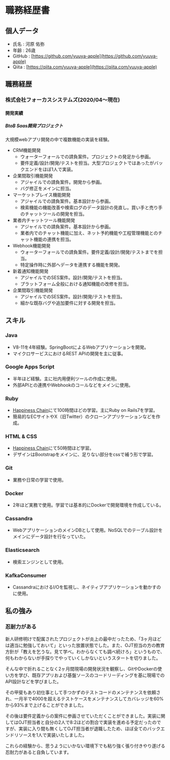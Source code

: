 # 職務経歴書

## 個人データ
- 氏名 : 河原 佑弥
- 年齢 : 26歳
- GitHub : [https://github.com/yuuya-apple](https://github.com/yuuya-apple)
- Qiita : [https://qiita.com/yuuya-apple](https://qiita.com/yuuya-apple)

## 職務経歴
### 株式会社フォーカスシステムズ(2020/04〜現在)
#### 開発実績
##### BtoB Saas開発プロジェクト
大規模webアプリ開発の中で複数機能の実装を経験。
- CRM機能開発
  - ウォーターフォールでの請負案件。プロジェクトの発足から参画。
  - 要件定義/設計/開発/テストを担当。大型プロジェクトではあったがバックエンドをほぼ1人で実装。
- 企業間取引機能開発
  - アジャイルでの請負案件。開発から参画。
  - バグ修正をメインに担当。
- マーケットプレイス機能開発
  - アジャイルでの請負案件。基本設計から参画。
  - 検索機能の機能改善や検索ログのデータ設計の見直し。買い手と売り手のチャットツールの開発を担当。
- 業者内チャットツール機能開発
  - アジャイルでの請負案件。基本設計から参画。
  - 業者内でのチャット機能に加え、ネット予約機能や工程管理機能とのチャット機能の連携を担当。
- Webhook機能開発
  - ウォーターフォールでの請負案件。要件定義/設計/開発/テストまでを担当。
  - 特定操作時に外部へデータを連携する機能を開発。
- 新着通知機能開発
  - アジャイルでのSES案件。設計/開発/テストを担当。
  - プラットフォーム全般における通知機能の改修を担当。
- 企業間取引機能開発
  - アジャイルでのSES案件。設計/開発/テストを担当。
  - 細かな既存バグや追加要件に対する開発を担当。

## スキル
### Java
- V8-11を4年経験。SpringBootによるWebアプリケーションを開発。
- マイクロサービスにおけるREST APIの開発を主に従事。
### Google Apps Script
- 半年ほど経験。主に社内用便利ツールの作成に使用。
- 外部APIとの連携やWebhookのコールなどをメインに使用。
### Ruby
- [Happiness Chain](https://happiness-chain.com/)にて100時間ほどの学習。主にRuby on Rails7を学習。
- 簡易的なECサイトやX（旧Twitter）のクローンアプリケーションなどを作成。
### HTML & CSS
- [Happiness Chain](https://happiness-chain.com/)にて50時間ほど学習。
- デザインはBootstrapをメインに、足りない部分をcssで補う形で学習。
### Git
- 業務や日常の学習で使用。
### Docker
- 2年ほど実務で使用。学習では基本的にDockerで開発環境を作成している。
### Cassandra
- WebアプリケーションのメインDBとして使用。NoSQLでのテーブル設計をメインにデータ設計を行なっていた。
### Elasticsearch
- 検索エンジンとして使用。
### KafkaConsumer
- CassandraにおけるI/Oを監視し、ネイティブアプリケーションを動かすのに使用。

## 私の強み
### 忍耐力がある
新人研修明けで配属されたプロジェクトが炎上の最中だったため、「3ヶ月ほどは適当に勉強しておいて」といった放置状態でした。また、OJT担当の方の教育方針が「教えを乞うな。見て学べ。わからなくても調べ続けろ」というもので、何もわからないが手探りでやっていくしかないというスタートを切りました。

そんな中で折れることなく2ヶ月間現場の開発状況を観察し、GitやDockerの使い方を学び、既存アプリおよび基盤ソースのコードリーディングを基に現場でのAPI設計などを学びました。

その甲斐もあり初仕事として手つかずのテストコードのメンテナンスを依頼され、一月半で4000を超えるテストケースをメンテナンスしてカバレッジを60%から93%まで上げることができました。

その後は要件定義からの案件に参画させていただくことができました。実装に関してはOJT担当者と自分の2人で8:2ほどの割合で実装を進める予定だったのですが、実装に入り間も無くしてOJT担当者が退職したため、ほぼ全てのバックエンドリソースを1人で実装いたしました。

これらの経験から、思うようにいかない環境下でも粘り強く張り付きやり遂げる忍耐力があると自負しています。
